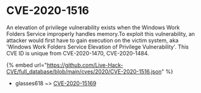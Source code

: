 # CVE-2020-1516

An elevation of privilege vulnerability exists when the Windows Work Folders Service improperly handles memory.To exploit this vulnerability, an attacker would first have to gain execution on the victim system, aka 'Windows Work Folders Service Elevation of Privilege Vulnerability'. This CVE ID is unique from CVE-2020-1470, CVE-2020-1484.

{% embed url="https://github.com/Live-Hack-CVE/full_database/blob/main/cves/2020/CVE-2020-1516.json" %}


* glasses618 ~> [CVE-2020-15169](https://www.alice-snow.ru/2020/database/cve-2020-1516/cve-2020-15169-glasses618)